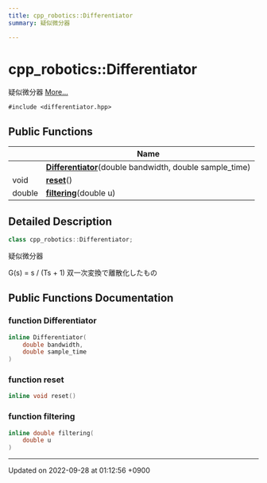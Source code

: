 ```yaml
---
title: cpp_robotics::Differentiator
summary: 疑似微分器 

---
```


# cpp_robotics::Differentiator



疑似微分器  [More...](#detailed-description)


`#include <differentiator.hpp>`

## Public Functions

|                | Name           |
| -------------- | -------------- |
| | **[Differentiator](/cpp_robotics/doxybook/Classes/classcpp__robotics_1_1Differentiator/#function-differentiator)**(double bandwidth, double sample_time) |
| void | **[reset](/cpp_robotics/doxybook/Classes/classcpp__robotics_1_1Differentiator/#function-reset)**() |
| double | **[filtering](/cpp_robotics/doxybook/Classes/classcpp__robotics_1_1Differentiator/#function-filtering)**(double u) |

## Detailed Description

```cpp
class cpp_robotics::Differentiator;
```

疑似微分器 

G(s) = s / (Ts + 1) 双一次変換で離散化したもの 

## Public Functions Documentation

### function Differentiator

```cpp
inline Differentiator(
    double bandwidth,
    double sample_time
)
```


### function reset

```cpp
inline void reset()
```


### function filtering

```cpp
inline double filtering(
    double u
)
```


-------------------------------

Updated on 2022-09-28 at 01:12:56 +0900